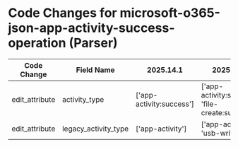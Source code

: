 # Code Changes for microsoft-o365-json-app-activity-success-operation (Parser)

| Code Change | Field Name | 2025.14.1 | 2025.15.1 |
|-------------|------------|-----------|------------|
| edit_attribute | activity_type | ['app-activity:success'] | ['app-activity:success', 'file-create:success'] |
| edit_attribute | legacy_activity_type | ['app-activity'] | ['app-activity', 'usb-write'] |